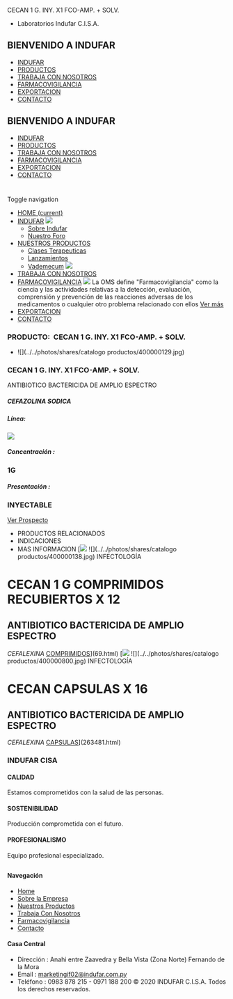 CECAN 1 G. INY. X1 FCO-AMP. + SOLV.
- Laboratorios Indufar C.I.S.A.
## BIENVENIDO A INDUFAR
* [INDUFAR](62.html#)
* [PRODUCTOS](62.html#)
* [TRABAJA CON NOSOTROS](62.html#)
* [FARMACOVIGILANCIA](62.html#)
* [EXPORTACION](62.html#)
* [CONTACTO](62.html#)
## BIENVENIDO A INDUFAR
* [INDUFAR](../../index.html)
* [PRODUCTOS](../../productos.html)
* [TRABAJA CON NOSOTROS](../../trabaja_con_nosotros.html)
* [FARMACOVIGILANCIA](../../farmacovigilancia.html)
* [EXPORTACION](../../exportacion.html)
* [CONTACTO](../../contacto.html)
# 
Toggle navigation
* [HOME (current)](../../index.html)
* [INDUFAR](62.html#) 
  [![ ](../../photos/shares/Sistema/Menu/indufar_menul.jpg)](../../institucional.html)
  - [Sobre Indufar](../../institucional.html)
  - [Nuestro Foro](../../blog.html)
* [NUESTROS PRODUCTOS](62.html#) 
  - [Clases Terapeuticas](../clases_terapeuticas.html)
  - [Lanzamientos](../lanzamientos.html)
  - [Vademecum](../../productos.html)
  [![ ](../../photos/shares/Sistema/Menu/productos.png)](../../productos.html)
* [TRABAJA CON NOSOTROS](../../trabaja_con_nosotros.html)
* [FARMACOVIGILANCIA](62.html#) 
  [![ ](../../photos/shares/Sistema/Menu/TUBOS.png)](../../farmacovigilancia.html)
  La OMS define "Farmacovigilancia" como la ciencia y las actividades relativas a la detección, evaluación, comprensión y prevención de las reacciones adversas de los medicamentos o cualquier otro problema relacionado con ellos
  [Ver más](../../farmacovigilancia.html)
* [EXPORTACION](../../exportacion.html)
* [CONTACTO](../../contacto.html)
### PRODUCTO:  CECAN 1 G. INY. X1 FCO-AMP. + SOLV.
* ![](../../photos/shares/catalogo productos/400000129.jpg)
### **CECAN 1 G. INY. X1 FCO-AMP. + SOLV.**
ANTIBIOTICO BACTERICIDA DE AMPLIO ESPECTRO
##### **CEFAZOLINA SODICA**
##### **Línea:**
[![](../../photos/shares/Laboratorios/lab_indufar.png)](../linea/1.html)
##### **Concentración :**
### 1G
##### **Presentación :**
### INYECTABLE
[Ver Prospecto](https://www.indufar.com.py/files/shares/prospectos/400000129.pdf)
* PRODUCTOS RELACIONADOS
* INDICACIONES
* MAS INFORMACION
[![](../../photos/shares/Laboratorios/lab_indufar.png)
![](../../photos/shares/catalogo productos/400000138.jpg)
INFECTOLOGÍA
# CECAN 1 G COMPRIMIDOS RECUBIERTOS X 12
## ANTIBIOTICO BACTERICIDA DE AMPLIO ESPECTRO
*CEFALEXINA*
[COMPRIMIDOS](62.html#)](69.html)
[![](../../photos/shares/Laboratorios/lab_indufar.png)
![](../../photos/shares/catalogo productos/400000800.jpg)
INFECTOLOGÍA
# CECAN CAPSULAS X 16
## ANTIBIOTICO BACTERICIDA DE AMPLIO ESPECTRO
*CEFALEXINA*
[CAPSULAS](62.html#)](263481.html)
### INDUFAR CISA
#### CALIDAD
Estamos comprometidos con la salud de las personas.
#### SOSTENIBILIDAD
Producción comprometida con el futuro.
#### PROFESIONALISMO
Equipo profesional especializado.
## 
#### Navegación
* [Home](../../index.html)
* [Sobre la Empresa](../../institucional.html)
* [Nuestros Productos](../../productos.html)
* [Trabaja Con Nosotros](../../trabaja_con_nosotros.html)
* [Farmacovigilancia](../../farmacovigilancia.html)
* [Contacto](../../contacto.html)
#### Casa Central
* Dirección : Anahi entre Zaavedra y Bella Vista (Zona Norte) Fernando de la Mora
* Email : [marketingif02@indufar.com.py](mailto:marketingif02@indufar.com.py)
* Teléfono : 0983 878 215 - 0971 188 200
© 2020 INDUFAR C.I.S.A. Todos los derechos reservados.